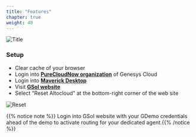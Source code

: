 ```yaml
---
title: "Features"
chapter: true
weight: 40
---
```


![Title](/images/Functionality.PNG)

### Setup

- Clear cache of your browser
- Login into **[PureCloudNow organization](https://login.mypurecloud.com/#/authenticate-adv/org/purecloudnow)** of Genesys Cloud
- Login into **[Maverick Desktop](https://apps.mypurecloud.com/digital-desktop/#/work)**
- Visit **[GSol website](https://gsolgc.demo.genesys.com/)**
- Select "Reset Altocloud" at the bottom-right corner of the web site

 ![Reset](/images/gsol-gpe-reset-altocloud.png)

 {{% notice note %}}
Login into GSol website with your GDemo credentials ahead of the demo to activate routing for your dedicated agent.{{% /notice %}}


